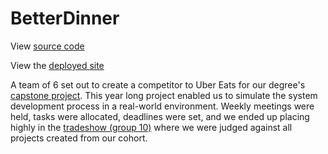 # BetterDinner
View [source code](https://github.com/Zanlh/Better_Dinner)

View the [deployed site](https://api.betterdinner.space/)

A team of 6 set out to create a competitor to Uber Eats for our degree's [capstone project](https://courses.uow.edu.au/subjects/2022/CSIT321). This year long project enabled us to simulate the system development process in a real-world environment. Weekly meetings were held, tasks were allocated, deadlines were set, and we ended up placing highly in the [tradeshow (group 10)](https://www.uow.edu.au/engineering-information-sciences/tradeshow/) where we were judged against all projects created from our cohort.
